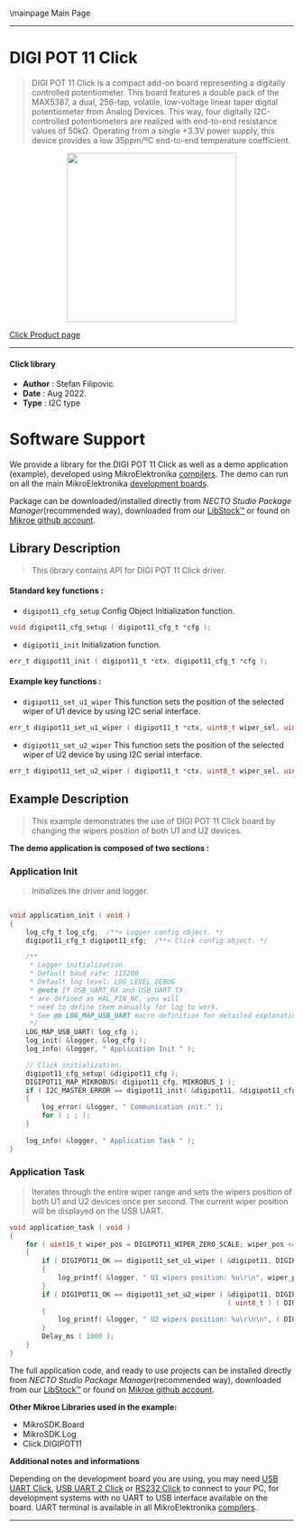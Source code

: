 \mainpage Main Page

---
# DIGI POT 11 Click

> DIGI POT 11 Click is a compact add-on board representing a digitally controlled potentiometer. This board features a double pack of the MAX5387, a dual, 256-tap, volatile, low-voltage linear taper digital potentiometer from Analog Devices. This way, four digitally I2C-controlled potentiometers are realized with end-to-end resistance values of 50kΩ. Operating from a single +3.3V power supply, this device provides a low 35ppm/ºC end-to-end temperature coefficient.

<p align="center">
  <img src="https://download.mikroe.com/images/click_for_ide/digipot11_click.png" height=300px>
</p>

[Click Product page](https://www.mikroe.com/digi-pot-11-click)

---


#### Click library

- **Author**        : Stefan Filipovic
- **Date**          : Aug 2022.
- **Type**          : I2C type


# Software Support

We provide a library for the DIGI POT 11 Click
as well as a demo application (example), developed using MikroElektronika
[compilers](https://www.mikroe.com/necto-studio).
The demo can run on all the main MikroElektronika [development boards](https://www.mikroe.com/development-boards).

Package can be downloaded/installed directly from *NECTO Studio Package Manager*(recommended way), downloaded from our [LibStock&trade;](https://libstock.mikroe.com) or found on [Mikroe github account](https://github.com/MikroElektronika/mikrosdk_click_v2/tree/master/clicks).

## Library Description

> This library contains API for DIGI POT 11 Click driver.

#### Standard key functions :

- `digipot11_cfg_setup` Config Object Initialization function.
```c
void digipot11_cfg_setup ( digipot11_cfg_t *cfg );
```

- `digipot11_init` Initialization function.
```c
err_t digipot11_init ( digipot11_t *ctx, digipot11_cfg_t *cfg );
```

#### Example key functions :

- `digipot11_set_u1_wiper` This function sets the position of the selected wiper of U1 device by using I2C serial interface.
```c
err_t digipot11_set_u1_wiper ( digipot11_t *ctx, uint8_t wiper_sel, uint8_t data_in );
```

- `digipot11_set_u2_wiper` This function sets the position of the selected wiper of U2 device by using I2C serial interface.
```c
err_t digipot11_set_u2_wiper ( digipot11_t *ctx, uint8_t wiper_sel, uint8_t data_in );
```

## Example Description

> This example demonstrates the use of DIGI POT 11 Click board by changing the wipers position of both U1 and U2 devices.

**The demo application is composed of two sections :**

### Application Init

> Initializes the driver and logger.

```c

void application_init ( void )
{
    log_cfg_t log_cfg;  /**< Logger config object. */
    digipot11_cfg_t digipot11_cfg;  /**< Click config object. */

    /** 
     * Logger initialization.
     * Default baud rate: 115200
     * Default log level: LOG_LEVEL_DEBUG
     * @note If USB_UART_RX and USB_UART_TX 
     * are defined as HAL_PIN_NC, you will 
     * need to define them manually for log to work. 
     * See @b LOG_MAP_USB_UART macro definition for detailed explanation.
     */
    LOG_MAP_USB_UART( log_cfg );
    log_init( &logger, &log_cfg );
    log_info( &logger, " Application Init " );

    // Click initialization.
    digipot11_cfg_setup( &digipot11_cfg );
    DIGIPOT11_MAP_MIKROBUS( digipot11_cfg, MIKROBUS_1 );
    if ( I2C_MASTER_ERROR == digipot11_init( &digipot11, &digipot11_cfg ) ) 
    {
        log_error( &logger, " Communication init." );
        for ( ; ; );
    }
    
    log_info( &logger, " Application Task " );
}

```

### Application Task

> Iterates through the entire wiper range and sets the wipers position of both U1 and U2 devices once per second. The current wiper position will be displayed on the USB UART.

```c
void application_task ( void )
{
    for ( uint16_t wiper_pos = DIGIPOT11_WIPER_ZERO_SCALE; wiper_pos <= DIGIPOT11_WIPER_FULL_SCALE; wiper_pos += 5 )
    {
        if ( DIGIPOT11_OK == digipot11_set_u1_wiper ( &digipot11, DIGIPOT11_WIPER_SEL_BOTH, ( uint8_t ) wiper_pos ) )
        {
            log_printf( &logger, " U1 wipers position: %u\r\n", wiper_pos );
        }
        if ( DIGIPOT11_OK == digipot11_set_u2_wiper ( &digipot11, DIGIPOT11_WIPER_SEL_BOTH, 
                                                      ( uint8_t ) ( DIGIPOT11_WIPER_FULL_SCALE - wiper_pos ) ) )
        {
            log_printf( &logger, " U2 wipers position: %u\r\n\n", ( DIGIPOT11_WIPER_FULL_SCALE - wiper_pos ) );
        }
        Delay_ms ( 1000 );
    }
}
```

The full application code, and ready to use projects can be installed directly from *NECTO Studio Package Manager*(recommended way), downloaded from our [LibStock&trade;](https://libstock.mikroe.com) or found on [Mikroe github account](https://github.com/MikroElektronika/mikrosdk_click_v2/tree/master/clicks).

**Other Mikroe Libraries used in the example:**

- MikroSDK.Board
- MikroSDK.Log
- Click.DIGIPOT11

**Additional notes and informations**

Depending on the development board you are using, you may need
[USB UART Click](https://www.mikroe.com/usb-uart-click),
[USB UART 2 Click](https://www.mikroe.com/usb-uart-2-click) or
[RS232 Click](https://www.mikroe.com/rs232-click) to connect to your PC, for
development systems with no UART to USB interface available on the board. UART
terminal is available in all MikroElektronika
[compilers](https://shop.mikroe.com/compilers).

---
